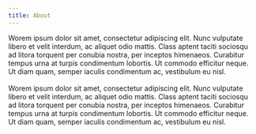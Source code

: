 ```yaml
---
title: About
---
```

 Worem ipsum dolor sit amet, consectetur adipiscing elit. Nunc vulputate libero et velit
        interdum, ac aliquet odio mattis. Class aptent taciti sociosqu ad litora torquent per
        conubia nostra, per inceptos himenaeos. Curabitur tempus urna at turpis condimentum
        lobortis. Ut <span className='dark:text-white text-black font-semibold'>commodo</span>
        efficitur neque. Ut diam quam, semper iaculis condimentum ac, vestibulum eu nisl.
        <br />
        <br />
        Worem ipsum dolor sit amet, consectetur adipiscing elit. Nunc vulputate libero et velit
        interdum, ac aliquet odio mattis. Class aptent taciti sociosqu ad litora torquent per
        conubia nostra, per inceptos himenaeos. Curabitur tempus urna at turpis condimentum
        lobortis. Ut commodo efficitur neque. Ut diam quam, semper iaculis condimentum ac,
        vestibulum eu nisl.
